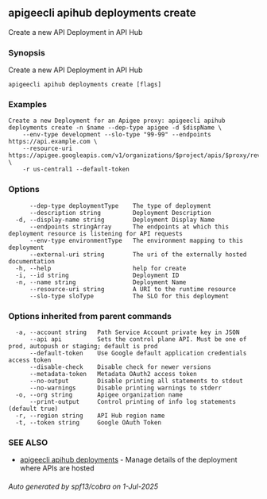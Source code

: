 ## apigeecli apihub deployments create

Create a new API Deployment in API Hub

### Synopsis

Create a new API Deployment in API Hub

```
apigeecli apihub deployments create [flags]
```

### Examples

```
Create a new Deployment for an Apigee proxy: apigeecli apihub deployments create -n $name --dep-type apigee -d $dispName \
	--env-type development --slo-type "99-99" --endpoints https://api.example.com \
	--resource-uri https://apigee.googleapis.com/v1/organizations/$project/apis/$proxy/revisions/1 \
	-r us-central1 --default-token
```

### Options

```
      --dep-type deploymentType    The type of deployment
      --description string         Deployment Description
  -d, --display-name string        Deployment Display Name
      --endpoints stringArray      The endpoints at which this deployment resource is listening for API requests
      --env-type environmentType   The environment mapping to this deployment
      --external-uri string        The uri of the externally hosted documentation
  -h, --help                       help for create
  -i, --id string                  Deployment ID
  -n, --name string                Deployment Name
      --resource-uri string        A URI to the runtime resource
      --slo-type sloType           The SLO for this deployment
```

### Options inherited from parent commands

```
  -a, --account string   Path Service Account private key in JSON
      --api api          Sets the control plane API. Must be one of prod, autopush or staging; default is prod
      --default-token    Use Google default application credentials access token
      --disable-check    Disable check for newer versions
      --metadata-token   Metadata OAuth2 access token
      --no-output        Disable printing all statements to stdout
      --no-warnings      Disable printing warnings to stderr
  -o, --org string       Apigee organization name
      --print-output     Control printing of info log statements (default true)
  -r, --region string    API Hub region name
  -t, --token string     Google OAuth Token
```

### SEE ALSO

* [apigeecli apihub deployments](apigeecli_apihub_deployments.md)	 - Manage details of the deployment where APIs are hosted

###### Auto generated by spf13/cobra on 1-Jul-2025

